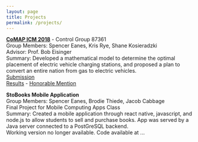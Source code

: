 ```yaml
---
layout: page
title: Projects
permalink: /projects/
---
```


[__CoMAP ICM 2018__](http://www.comap.com/undergraduate/contests/) - Control Group 87361  
Group Members: Spencer Eanes, Kris Rye, Shane Kosieradzki  
Advisor: Prof. Bob Eisinger  
Summary: Developed a mathematical model to determine the optimal placement of electric vehicle charging stations, and proposed a plan to convert an entire nation from gas to electric vehicles.  
[Submission](/pdfs/CoMAP.pdf)  
[Results](http://www.comap.com/undergraduate/contests/mcm/contests/2018/results/2018_ICM_Problem_D_Results.pdf) - [Honorable Mention](/pdfs/CoMAP_cert.pdf)  

__StoBooks Mobile Application__  
Group Members: Spencer Eanes, Brodie Thiede, Jacob Cabbage  
Final Project for Mobile Computing Apps Class  
Summary: Created a mobile application through react native, javascript, and node.js to allow students to sell and purchase books. App was served by a Java server connected to a PostGreSQL backend.  
Working version no longer available. Code available at ...  
